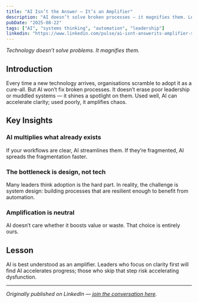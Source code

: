 ```yaml
---
title: "AI Isn’t the Answer — It’s an Amplifier"
description: "AI doesn’t solve broken processes — it magnifies them. Leaders must design resilient systems before layering in automation."
pubDate: "2025-08-22"
tags: ["AI", "systems thinking", "automation", "leadership"]
linkedin: "https://www.linkedin.com/pulse/ai-isnt-answerits-amplifier-sharron-mooks-wezhe"
---
```


*Technology doesn’t solve problems. It magnifies them.*

## Introduction
Every time a new technology arrives, organisations scramble to adopt it as a cure-all. But AI won’t fix broken processes. It doesn’t erase poor leadership or muddled systems — it shines a spotlight on them. Used well, AI can accelerate clarity; used poorly, it amplifies chaos.

## Key Insights

### AI multiplies what already exists
If your workflows are clear, AI streamlines them. If they’re fragmented, AI spreads the fragmentation faster.  

### The bottleneck is design, not tech
Many leaders think adoption is the hard part. In reality, the challenge is system design: building processes that are resilient enough to benefit from automation.  

### Amplification is neutral
AI doesn’t care whether it boosts value or waste. That choice is entirely ours.  

## Lesson
AI is best understood as an amplifier. Leaders who focus on clarity first will find AI accelerates progress; those who skip that step risk accelerating dysfunction.

---

*Originally published on LinkedIn — [join the conversation here](https://www.linkedin.com/pulse/ai-isnt-answerits-amplifier-sharron-mooks-wezhe).*
